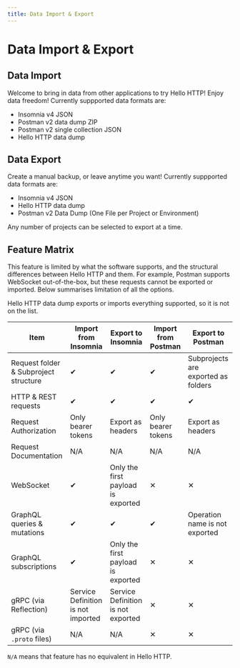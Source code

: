 ```yaml
---
title: Data Import & Export
---
```


# Data Import & Export

## Data Import

Welcome to bring in data from other applications to try Hello HTTP! Enjoy data freedom! Currently suppported data
formats are:

- Insomnia v4 JSON
- Postman v2 data dump ZIP
- Postman v2 single collection JSON
- Hello HTTP data dump

## Data Export
Create a manual backup, or leave anytime you want! Currently suppported data formats are:
- Insomnia v4 JSON
- Hello HTTP data dump
- Postman v2 Data Dump (One File per Project or Environment)

Any number of projects can be selected to export at a time.

## Feature Matrix

This feature is limited by what the software supports, and the structural differences between Hello HTTP and them. For
example, Postman supports WebSocket out-of-the-box, but these requests cannot be exported or imported. Below summarises
limitation of all the options.

Hello HTTP data dump exports or imports everything supported, so it is not on the list.

| Item                                  | Import from Insomnia               | Export to Insomnia                 | Import from Postman | Export to Postman                   |
|---------------------------------------|------------------------------------|------------------------------------|---------------------|-------------------------------------|
| Request folder & Subproject structure | ✔︎                                 | ✔︎                                 | ✔︎                  | Subprojects are exported as folders |
| HTTP & REST requests                  | ✔︎                                 | ✔︎                                 | ✔︎                  | ✔︎                                  |
| Request Authorization                 | Only bearer tokens                 | Export as headers                  | Only bearer tokens  | Export as headers                   |
| Request Documentation                 | N/A                                | N/A                                | N/A                 | N/A                                 |
| WebSocket                             | ✔︎                                 | Only the first payload is exported | ✕                   | ✕                                   |
| GraphQL queries & mutations           | ✔︎                                 | ✔︎                                 | ✔︎                  | Operation name is not exported      |
| GraphQL subscriptions                 | ✔︎                                 | Only the first payload is exported | ✕                   | ✕                                   |
| gRPC (via Reflection)                 | Service Definition is not imported | Service Definition is not exported | ✕                   | ✕                                   |
| gRPC (via `.proto` files)             | N/A                                | N/A                                | ✕                   | ✕                                   |

`N/A` means that feature has no equivalent in Hello HTTP.

